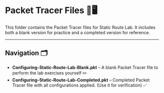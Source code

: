 # Packet Tracer Files 📂🖥️

This folder contains the Packet Tracer files for Static Route Lab. It includes both a blank version for practice and a completed version for reference.

---

## Navigation 🗂️


- **Configuring-Static-Route-Lab-Blank.pkt** – A blank Packet Tracer file to perform the lab exercises yourself ✏️  
- **Configuring-Static-Route-Lab-Completed.pkt** – Completed Packet Tracer file with all configurations applied. (Use it for verification)  ✅  
